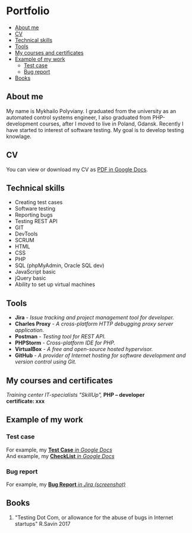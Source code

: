 # Portfolio

- [About me](https://github.com/MishaPoliv/portfolio/edit/main/README.md#about-me)
- [CV](https://github.com/MishaPoliv/portfolio/edit/main/README.md#cv)
- [Technical skills](https://github.com/MishaPoliv/portfolio/edit/main/README.md#technical-skills)
- [Tools](https://github.com/MishaPoliv/portfolio/edit/main/README.md#tools)
- [My courses and certificates](https://github.com/MishaPoliv/portfolio/edit/main/README.md#my-courses-and-certificates)
- [Example of my work](https://github.com/MishaPoliv/portfolio/edit/main/README.md#example-of-my-work)
  - [Test case](https://github.com/MishaPoliv/portfolio/edit/main/README.md#test-case)
  - [Bug report](https://github.com/MishaPoliv/portfolio/edit/main/README.md#bug-report)
- [Books](https://github.com/MishaPoliv/portfolio/edit/main/README.md#books)

## About me

My name is Mykhailo Polyviany. I graduated from the university as an automated control systems engineer, I also graduated from PHP-development courses, after I moved to live in Poland, Gdansk. Recently I have started to interest of software testing. My goal is to develop testing knowlage. 

## CV

You can view or download my CV as [PDF in Google Docs](https://drive.google.com/file/d/1kKuTfh_MqWK9hMAkk9myedkIKbUKV3Dw/view?usp=sharing).

## Technical skills

- Creating test cases
- Software testing
- Reporting bugs
- Testing REST API
- GIT
- DevTools
- SCRUM
- HTML
- CSS
- PHP
- SQL (phpMyAdmin, Oracle SQL dev)
- JavaScript basic
- jQuery basic
- Ability to set up virtual machines

## Tools

- **Jira** - *Issue tracking and project management tool for developer.*
- **Charles Proxy** - *A cross-platform HTTP debugging proxy server application.*
- **Postman** - *Testing tool for REST API.*
- **PHPStorm** - *Cross-platform IDE for PHP.*
- **VirtualBox** - *A free and open-source hosted hypervisor.*
- **GitHub** - *A provider of Internet hosting for software development and version control using Git.*

## My courses and certificates

*Training center IT-specialists "SkillUp",* **PHP – developer**<br>
**certificate: xxx**

## Example of my work



### Test case

For example, my [**Test Case** *in Google Docs*](https://docs.google.com/spreadsheets/d/1951-beqg6YqAi1tmZGQ03POFUh1Pqa8Ogj4ZLsY_moc/edit?usp=sharing)<br>
And example, my [**CheckList** *in Google Docs*](https://docs.google.com/spreadsheets/d/1XDKSxIMICXTyAA9DxrSlhcYRsA5M7FRnybKX0Gdj29M/edit?usp=sharing)

### Bug report

For example, my [**Bug Report** *in Jira (screenshot)*]()

## Books


1. "Testing Dot Com, or allowance for the abuse of bugs in Internet startups" R.Savin 2017
